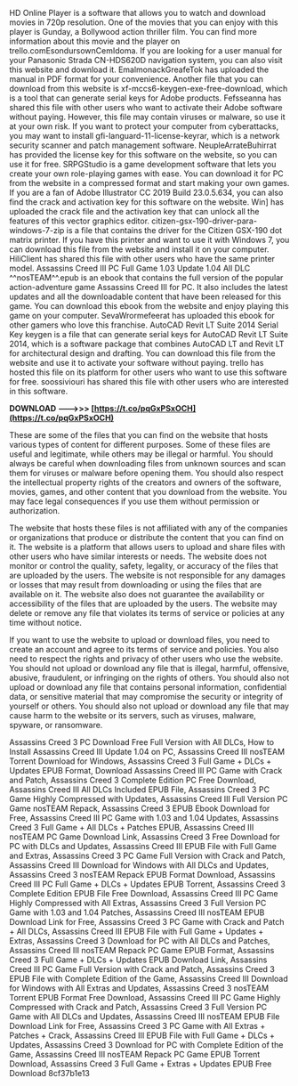 HD Online Player is a software that allows you to watch and download movies in 720p resolution. One of the movies that you can enjoy with this player is Gunday, a Bollywood action thriller film. You can find more information about this movie and the player on trello.comEsondursownCemIdoma. If you are looking for a user manual for your Panasonic Strada CN-HDS620D navigation system, you can also visit this website and download it. EmalmonackGreafeTok has uploaded the manual in PDF format for your convenience. Another file that you can download from this website is xf-mccs6-keygen-exe-free-download, which is a tool that can generate serial keys for Adobe products. Fefsseanna has shared this file with other users who want to activate their Adobe software without paying. However, this file may contain viruses or malware, so use it at your own risk. If you want to protect your computer from cyberattacks, you may want to install gfi-languard-11-license-keyrar, which is a network security scanner and patch management software. NeupleArrateBuhirrat has provided the license key for this software on the website, so you can use it for free. SRPGStudio is a game development software that lets you create your own role-playing games with ease. You can download it for PC from the website in a compressed format and start making your own games. If you are a fan of Adobe Illustrator CC 2019 Build 23.0.5.634, you can also find the crack and activation key for this software on the website. Win] has uploaded the crack file and the activation key that can unlock all the features of this vector graphics editor. citizen-gsx-190-driver-para-windows-7-zip is a file that contains the driver for the Citizen GSX-190 dot matrix printer. If you have this printer and want to use it with Windows 7, you can download this file from the website and install it on your computer. HiliClient has shared this file with other users who have the same printer model. Assassins Creed III PC Full Game 1.03 Update 1.04 All DLC ^^nosTEAM^^.epub is an ebook that contains the full version of the popular action-adventure game Assassins Creed III for PC. It also includes the latest updates and all the downloadable content that have been released for this game. You can download this ebook from the website and enjoy playing this game on your computer. SevaWrormefeerat has uploaded this ebook for other gamers who love this franchise. AutoCAD Revit LT Suite 2014 Serial Key keygen is a file that can generate serial keys for AutoCAD Revit LT Suite 2014, which is a software package that combines AutoCAD LT and Revit LT for architectural design and drafting. You can download this file from the website and use it to activate your software without paying. trello has hosted this file on its platform for other users who want to use this software for free. soossiviouri has shared this file with other users who are interested in this software.
 
**DOWNLOAD --->>> [https://t.co/pqGxPSxOCH](https://t.co/pqGxPSxOCH)**


  
These are some of the files that you can find on the website that hosts various types of content for different purposes. Some of these files are useful and legitimate, while others may be illegal or harmful. You should always be careful when downloading files from unknown sources and scan them for viruses or malware before opening them. You should also respect the intellectual property rights of the creators and owners of the software, movies, games, and other content that you download from the website. You may face legal consequences if you use them without permission or authorization.
  
The website that hosts these files is not affiliated with any of the companies or organizations that produce or distribute the content that you can find on it. The website is a platform that allows users to upload and share files with other users who have similar interests or needs. The website does not monitor or control the quality, safety, legality, or accuracy of the files that are uploaded by the users. The website is not responsible for any damages or losses that may result from downloading or using the files that are available on it. The website also does not guarantee the availability or accessibility of the files that are uploaded by the users. The website may delete or remove any file that violates its terms of service or policies at any time without notice.
  
If you want to use the website to upload or download files, you need to create an account and agree to its terms of service and policies. You also need to respect the rights and privacy of other users who use the website. You should not upload or download any file that is illegal, harmful, offensive, abusive, fraudulent, or infringing on the rights of others. You should also not upload or download any file that contains personal information, confidential data, or sensitive material that may compromise the security or integrity of yourself or others. You should also not upload or download any file that may cause harm to the website or its servers, such as viruses, malware, spyware, or ransomware.
 
Assassins Creed 3 PC Download Free Full Version with All DLCs,  How to Install Assassins Creed III Update 1.04 on PC,  Assassins Creed III nosTEAM Torrent Download for Windows,  Assassins Creed 3 Full Game + DLCs + Updates EPUB Format,  Download Assassins Creed III PC Game with Crack and Patch,  Assassins Creed 3 Complete Edition PC Free Download,  Assassins Creed III All DLCs Included EPUB File,  Assassins Creed 3 PC Game Highly Compressed with Updates,  Assassins Creed III Full Version PC Game nosTEAM Repack,  Assassins Creed 3 EPUB Ebook Download for Free,  Assassins Creed III PC Game with 1.03 and 1.04 Updates,  Assassins Creed 3 Full Game + All DLCs + Patches EPUB,  Assassins Creed III nosTEAM PC Game Download Link,  Assassins Creed 3 Free Download for PC with DLCs and Updates,  Assassins Creed III EPUB File with Full Game and Extras,  Assassins Creed 3 PC Game Full Version with Crack and Patch,  Assassins Creed III Download for Windows with All DLCs and Updates,  Assassins Creed 3 nosTEAM Repack EPUB Format Download,  Assassins Creed III PC Full Game + DLCs + Updates EPUB Torrent,  Assassins Creed 3 Complete Edition EPUB File Free Download,  Assassins Creed III PC Game Highly Compressed with All Extras,  Assassins Creed 3 Full Version PC Game with 1.03 and 1.04 Patches,  Assassins Creed III nosTEAM EPUB Download Link for Free,  Assassins Creed 3 PC Game with Crack and Patch + All DLCs,  Assassins Creed III EPUB File with Full Game + Updates + Extras,  Assassins Creed 3 Download for PC with All DLCs and Patches,  Assassins Creed III nosTEAM Repack PC Game EPUB Format,  Assassins Creed 3 Full Game + DLCs + Updates EPUB Download Link,  Assassins Creed III PC Game Full Version with Crack and Patch,  Assassins Creed 3 EPUB File with Complete Edition of the Game,  Assassins Creed III Download for Windows with All Extras and Updates,  Assassins Creed 3 nosTEAM Torrent EPUB Format Free Download,  Assassins Creed III PC Game Highly Compressed with Crack and Patch,  Assassins Creed 3 Full Version PC Game with All DLCs and Updates,  Assassins Creed III nosTEAM EPUB File Download Link for Free,  Assassins Creed 3 PC Game with All Extras + Patches + Crack,  Assassins Creed III EPUB File with Full Game + DLCs + Updates,  Assassins Creed 3 Download for PC with Complete Edition of the Game,  Assassins Creed III nosTEAM Repack PC Game EPUB Torrent Download,  Assassins Creed 3 Full Game + Extras + Updates EPUB Free Download
 8cf37b1e13
 
